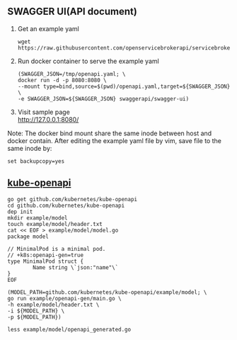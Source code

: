 ## SWAGGER UI(API document)
1. Get an example yaml
    ```
    wget https://raw.githubusercontent.com/openservicebrokerapi/servicebroker/v2.13/openapi.yaml
    ```
1. Run docker container to serve the example yaml
    ```
    (SWAGGER_JSON=/tmp/openapi.yaml; \
    docker run -d -p 8080:8080 \
    --mount type=bind,source=$(pwd)/openapi.yaml,target=${SWAGGER_JSON} \
    -e SWAGGER_JSON=${SWAGGER_JSON} swaggerapi/swagger-ui)
    ```
1. Visit sample page  
    http://127.0.0.1:8080/

Note: The docker bind mount share the same inode between host and docker contain. After editing the example yaml file by vim, save file to the same inode by:
```
set backupcopy=yes
```

## [kube-openapi](https://github.com/kubernetes/kube-openapi)
```
go get github.com/kubernetes/kube-openapi
cd github.com/kubernetes/kube-openapi
dep init
mkdir example/model
touch example/model/header.txt
cat << EOF > example/model/model.go
package model

// MinimalPod is a minimal pod.
// +k8s:openapi-gen=true
type MinimalPod struct {
        Name string \`json:"name"\`
}
EOF

(MODEL_PATH=github.com/kubernetes/kube-openapi/example/model; \
go run example/openapi-gen/main.go \
-h example/model/header.txt \
-i ${MODEL_PATH} \
-p ${MODEL_PATH})

less example/model/openapi_generated.go
```
